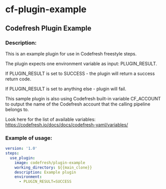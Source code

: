 # cf-plugin-example
## Codefresh Plugin Example

### Description:
This is an example plugin for use in Codefresh freestyle steps.

The plugin expects one environment variable as input: PLUGIN_RESULT.

If PLUGIN_RESULT is set to SUCCESS - the plugin will return a success return code.

If PLUGIN_RESULT is set to anything else  - plugin will fail.

This sample plugin is also using Codefresh built-in variable CF_ACCOUNT to output the name of the Codefresh account that the calling pipeline belongs to.

Look here for the list of available variables: https://codefresh.io/docs/docs/codefresh-yaml/variables/

### Example of usage:
```yaml
version: '1.0'
steps:
  use_plugin:
    image: codefresh/plugin-example
    working_directory: ${{main_clone}}
    description: Example plugin
    environment:
      - PLUGIN_RESULT=SUCCESS
